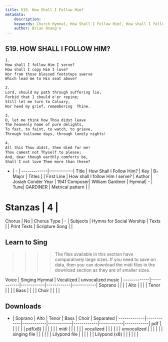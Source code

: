 ```yaml
---
title: 519. How Shall I Follow Him?
metadata:
    description: 
    keywords: Church Hymnal, How Shall I Follow Him?, How shall I follow Him I serve?, 
    author: Brian Onang'o
---
```



## 519. HOW SHALL I FOLLOW HIM?

```txt
1.
How shall I follow Him I serve? 
How shall I copy Him I love? 
Nor from those blessed footsteps swerve 
Which lead me to His seat above? 

2.
Lord, should my path through suffering lie, 
Forbid that I should e'er repine; 
Still let me turn to Calvary, 
Nor heed my grief, remembering	Thine. 

3.
O, let me think how Thou didst leave 
The heavenly home of pure delights, 
To fast, to faint, to watch, to grieve, 
Through toilsome days, through lonely nights! 

4.
All this Thou didst, then died for me! 
Thou camest not Thyself to please; 
And, dear though earthly comforts be, 
Shall I not love Thee more than these?
```

- |   -  |
-------------|------------|
Title | How Shall I Follow Him? |
Key | B♭ Major |
Titles |  |
First Line | How shall I follow Him I serve? |
Author | Josiah Conder
Year | 1941
Composer| William Gardiner |
Hymnal|  - |
Tune| GARDINER |
Metrical pattern | |
# Stanzas | 4 |
Chorus | No |
Chorus Type | - |
Subjects | Hymns for Social Worship |
Texts |  |
Print Texts | 
Scripture Song |  |
  
## Learn to Sing

>>>> The files available in this section have comparatively large sizes. If you need to save on data, then you can download the midi files in the download section as they are of smaller sizes.

Voice |  Singing Hymnal | Vocalized | unvocalized music |
-------------|------------|------------|------------|------------|
Soprano | | | |
Alto | | | |
Tenor | | | |
Bass | | | |
Choir | | | |

## Downloads

- |  Soprano | Alto | Tenor | Bass | Choir | Separated |
-------------|------------|------------|------------|------------|------------|------------|
pdf | | | | | |
pdf(x8) | | | | | |
midi | | | | | |
vocalized | | | | | |
unvocalized | | | | | |
singing file | | | | | |
Lilypond file | | | | | |
Lilypond (x8) | | | | | |
  